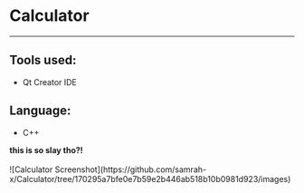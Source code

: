 <align-left>
  <h1>Calculator</h1>
<hr>
<h2>Tools used:</h2>
<ul>
    <li>Qt Creator IDE</li>
</ul>
<h2>Language:</h2>
<ul>
    <li>C++</li>
</ul>
<b>this is so slay tho?!</b>
  <br> <br>
![Calculator Screenshot](https://github.com/samrah-x/Calculator/tree/170295a7bfe0e7b59e2b446ab518b10b0981d923/images)
</align-left>
